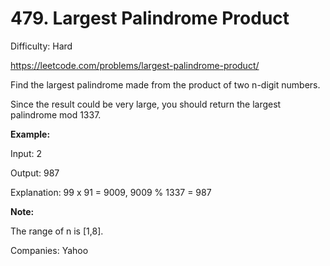 # 479. Largest Palindrome Product

Difficulty: Hard

https://leetcode.com/problems/largest-palindrome-product/

Find the largest palindrome made from the product of two n-digit numbers.

Since the result could be very large, you should return the largest palindrome mod 1337.

**Example:**

Input: 2

Output: 987

Explanation: 99 x 91 = 9009, 9009 % 1337 = 987

**Note:**

The range of n is [1,8].

Companies: Yahoo

